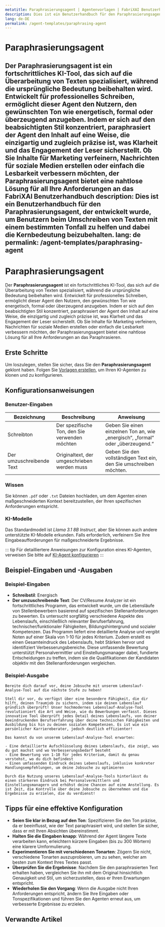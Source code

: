 ```yaml
---
metatitle: Paraphrasierungsagent | Agentenvorlagen | FabriXAI Benutzerhandbuch
description: Dies ist ein Benutzerhandbuch für den Paraphrasierungsagent, der entwickelt wurde, um Benutzern beim Umschreiben von Texten mit einem bestimmten Tonfall zu helfen und dabei die Kernbedeutung beizubehalten.
lang: de-DE
permalink: /agent-templates/paraphrasing-agent
---
```


# Paraphrasierungsagent

Der **Paraphrasierungsagent** ist ein fortschrittliches KI-Tool, das sich auf die Überarbeitung von Texten spezialisiert, während die ursprüngliche Bedeutung beibehalten wird. Entwickelt für professionelles Schreiben, ermöglicht dieser Agent den Nutzern, den gewünschten Ton wie energetisch, formal oder überzeugend anzugeben. Indem er sich auf den beabsichtigten Stil konzentriert, paraphrasiert der Agent den Inhalt auf eine Weise, die einzigartig und zugleich präzise ist, was Klarheit und das Engagement der Leser sicherstellt. Ob Sie Inhalte für Marketing verfeinern, Nachrichten für soziale Medien erstellen oder einfach die Lesbarkeit verbessern möchten, der Paraphrasierungsagent bietet eine nahtlose Lösung für all Ihre Anforderungen an das FabriXAI Benutzerhandbuch
description: Dies ist ein Benutzerhandbuch für den Paraphrasierungsagent, der entwickelt wurde, um Benutzern beim Umschreiben von Texten mit einem bestimmten Tonfall zu helfen und dabei die Kernbedeutung beizubehalten.
lang: de
permalink: /agent-templates/paraphrasing-agent
---

# Paraphrasierungsagent

Der **Paraphrasierungsagent** ist ein fortschrittliches KI-Tool, das sich auf die Überarbeitung von Texten spezialisiert, während die ursprüngliche Bedeutung beibehalten wird. Entwickelt für professionelles Schreiben, ermöglicht dieser Agent den Nutzern, den gewünschten Ton wie energetisch, formal oder überzeugend anzugeben. Indem er sich auf den beabsichtigten Stil konzentriert, paraphrasiert der Agent den Inhalt auf eine Weise, die einzigartig und zugleich präzise ist, was Klarheit und das Engagement der Leser sicherstellt. Ob Sie Inhalte für Marketing verfeinern, Nachrichten für soziale Medien erstellen oder einfach die Lesbarkeit verbessern möchten, der Paraphrasierungsagent bietet eine nahtlose Lösung für all Ihre Anforderungen an das Paraphrasieren.

## Erste Schritte

Um loszulegen, stellen Sie sicher, dass Sie den **Paraphrasierungsagent** geklont haben. Folgen Sie [Vorlagen erstellen](/en-us/create-from-templates/), um Ihren KI-Agenten zu klonen und zu konfigurieren.

## Konfigurationsanweisungen

### Benutzer-Eingaben

| Bezeichnung               | Beschreibung                                               | Anweisung                                                    |
| ------------------------- | ---------------------------------------------------------- | ------------------------------------------------------------ |
| Schreibton                | Der spezifische Ton, den Sie verwenden möchten            | Geben Sie einen einzelnen Ton an, wie „energisch“, „formal“ oder „überzeugend.“ |
| Der umzuschreibende Text | Originaltext, der umgeschrieben werden muss              | Geben Sie den vollständigen Text ein, den Sie umschreiben möchten. |

### Wissen

Sie können `.pdf` oder `.txt` Dateien hochladen, um dem Agenten einen maßgeschneiderten Kontext bereitzustellen, der Ihren spezifischen Anforderungen entspricht.

### KI-Modelle

Das Standardmodell ist *Llama 3.1 8B Instruct*, aber Sie können auch andere unterstützte KI-Modelle erkunden. Falls erforderlich, verfeinern Sie Ihre Eingabeaufforderungen für maßgeschneiderte Ergebnisse.

::: tip
Für detailliertere Anweisungen zur Konfiguration eines KI-Agenten, verweisen Sie bitte auf [KI-Agent konfigurieren](/en-us/konfigurieren-ai-agent/)
:::

## Beispiel-Eingaben und -Ausgaben

### Beispiel-Eingaben

- **Schreibstil**: Energisch
- **Der umzuschreibende Text**: Der CV/Resume Analyzer ist ein fortschrittliches Programm, das entwickelt wurde, um die Lebensläufe von Stellenbewerbern basierend auf spezifischen Stellenanforderungen zu bewerten. Es untersucht sorgfältig verschiedene Aspekte des Lebenslaufs, einschließlich relevanter Berufserfahrung, technischer/funktionaler Fähigkeiten, Bildungshintergrund und sozialer Kompetenzen. Das Programm liefert eine detaillierte Analyse und vergibt Noten auf einer Skala von 1-10 für jedes Kriterium. Zudem erstellt es einen Gesamteindruck des Lebenslaufs, hebt Stärken hervor und identifiziert Verbesserungsbereiche. Diese umfassende Bewertung unterstützt Personalvermittler und Einstellungsmanager dabei, fundierte Entscheidungen zu treffen, indem sie die Qualifikationen der Kandidaten objektiv mit den Stellenanforderungen vergleichen.

### Beispiel-Ausgabe

```
Bereite dich darauf vor, deine Jobsuche mit unserem Lebenslauf-Analyse-Tool auf die nächste Stufe zu heben!

Stell dir vor, du verfügst über eine besondere Fähigkeit, die dir hilft, deinen Traumjob zu sichern, indem sie deinen Lebenslauf gründlich überprüft! Unser hochmodernes Lebenslauf-Analyse-Tool revolutioniert die Art und Weise, wie du Bewerbungen verfasst. Dieses innovative Tool überprüft jedes Detail deines Lebenslaufs, von deiner beeindruckenden Berufserfahrung über deine technischen Fähigkeiten und Ausbildung bis hin zu deinen sozialen Kompetenzen. Es ist wie ein persönlicher Karriereberater, jedoch deutlich effizienter!

Das kannst du von unserem Lebenslauf-Analyse-Tool erwarten:

- Eine detaillierte Aufschlüsselung deines Lebenslaufs, die zeigt, was du gut machst und wo Verbesserungsbedarf besteht
- Eine Bewertung von 1-10 für jedes Kriterium, damit du genau verstehst, wo du dich befindest
- Einen umfassenden Eindruck deines Lebenslaufs, inklusive konkreter Handlungsempfehlungen, um deine Jobsuche zu optimieren

Durch die Nutzung unseres Lebenslauf-Analyse-Tools hinterlässt du einen stärkeren Eindruck bei Personalvermittlern und Einstellungsmanagern und erhöhst deine Chancen auf eine Anstellung. Es ist Zeit, die Kontrolle über deine Jobsuche zu übernehmen und die Ergebnisse zu erzielen, die du verdienst!
```

## Tipps für eine effektive Konfiguration

- **Seien Sie klar in Bezug auf den Ton**: Spezifizieren Sie den Ton präzise, da er beeinflusst, wie der Text paraphrasiert wird, und stellen Sie sicher, dass er mit Ihren Absichten übereinstimmt.
- **Halten Sie die Eingaben knapp**: Während der Agent längere Texte verarbeiten kann, erleichtern kürzere Eingaben (bis zu 300 Wörtern) eine klarere Umformulierung.
- **Experimentieren Sie mit verschiedenen Tonarten**: Zögern Sie nicht, verschiedene Tonarten auszuprobieren, um zu sehen, welcher am besten zum Kontext Ihres Textes passt.
- **Überprüfen Sie die Ergebnisse**: Nachdem Sie den paraphrasierten Text erhalten haben, vergleichen Sie ihn mit dem Original hinsichtlich Genauigkeit und Stil, um sicherzustellen, dass er Ihren Erwartungen entspricht.
- **Wiederholen Sie den Vorgang**: Wenn die Ausgabe nicht Ihren Anforderungen entspricht, ändern Sie Ihre Eingaben oder Tonspezifikationen und führen Sie den Agenten erneut aus, um verbesserte Ergebnisse zu erzielen.

## Verwandte Artikel

